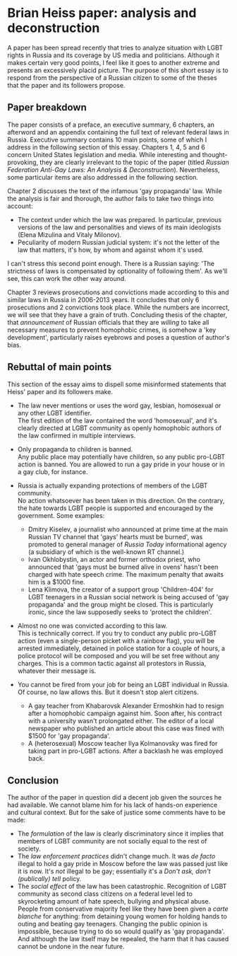 # Brian Heiss paper: analysis and deconstruction
A paper has been spread recently that tries to analyze situation with LGBT rights in Russia and its coverage by US media and politicians. Although it makes certain very good points, I feel like it goes to another extreme and presents an
excessively placid picture. The purpose of this short essay is to respond from the perspective of a Russian citizen to
some of the theses that the paper and its followers propose.

## Paper breakdown
The paper consists of a preface, an executive summary, 6 chapters, an afterword and an appendix containing the full text of relevant federal laws in Russia. Executive summary contains 10 main points, some of which I address in the following section of this essay. Chapters 1, 4, 5 and 6 concern United States legislation and media. While interesting and thought-provoking, they are clearly irrelevant to the topic of the paper (titled *Russian Federation Anti-Gay Laws: An Analysis & Deconstruction*). Nevertheless, some particular items are also addressed in the following section.

Chapter 2 discusses the text of the infamous 'gay propaganda' law. While the analysis is fair and thorough, the author fails to take two things into account:
- The context under which the law was prepared. In particular, previous versions of the law and personalities and views of its main ideologists (Elena Mizulina and Vitaly Milonov).
- Peculiarity of modern Russian judicial system: it's not the letter of the law that matters, it's how, by whom and against whom it's used.

I can't stress this second point enough. There is a Russian saying: 'The strictness of laws is compensated by optionality of following them'. As we'll see, this can work the other way around.

Chapter 3 reviews prosecutions and convictions made according to this and similar laws in Russia in 2006-2013 years. It concludes that only 6 prosecutions and 2 convictions took place. While the numbers are incorrect, we will see that they have a grain of truth. Concluding thesis of the chapter, that *announcement* of Russian officials that they are *willing* to take all necessary measures to prevent homophobic crimes, is somehow a 'key development', particularly raises eyebrows and poses a question of author's bias.

## Rebuttal of main points
This section of the essay aims to dispell some misinformed statements that Heiss' paper and its followers make.

* The law never mentions or uses the word gay, lesbian, homosexual or any other LGBT identifier.  
The first edition of the law contained the word 'homosexual', and it's clearly directed at LGBT community as openly homophobic authors of the law confirmed in multiple interviews.

* Only propaganda to children is banned.  
Any public place may potentially have children, so any public pro-LGBT action is banned. You are allowed to run a gay pride in your house or in a gay club, for instance.

* Russia is actually expanding protections of members of the LGBT community.  
No action whatsoever has been taken in this direction. On the contrary, the hate towards LGBT people is supported and encouraged by the government. Some examples:
  - Dmitry Kiselev, a journalist who announced at prime time at the main Russian TV channel that 'gays' hearts must be burned', was promoted to general manager of *Russia Today* informational agency (a subsidiary of which is the well-known RT channel.)
  - Ivan Okhlobystin, an actor and former orthodox priest, who announced that 'gays must be burned alive in ovens' hasn't been charged with hate speech crime. The maximum penalty that awaits him is a $1000 fine.
  - Lena Klimova, the creator of a support group 'Children-404' for LGBT teenagers in a Russian social network is being accused of 'gay propaganda' and the group might be closed. This is particularly ironic, since the law supposedly seeks to 'protect the children'.

* Almost no one was convicted according to this law.  
This is technically correct. If you try to conduct any public pro-LGBT action (even a single-person picket with a rainbow flag), you will be arrested immediately, detained in police station for a couple of hours, a police protocol will be composed and you will be set free without any charges. This is a common tactic against all protestors in Russia, whatever their message is.

* You cannot be fired from your job for being an LGBT individual in Russia.  
Of course, no law allows this. But it doesn't stop alert citizens.
  - A gay teacher from Khabarovsk Alexander Ermoshkin had to resign after a homophobic campaign against him. Soon after, his contract with a university wasn't prolongated either. The editor of a local newspaper who published an article about this case was fined with $1500 for 'gay propaganda'.
  - A (heterosexual) Moscow teacher Ilya Kolmanovsky was fired for taking part in pro-LGBT actions. After a backlash he was employed back.

## Conclusion
The author of the paper in question did a decent job given the sources he had available. We cannot blame him for his lack of hands-on experience and cultural context. But for the sake of justice some comments have to be made:
* The *formulation* of the law is clearly discriminatory since it implies that members of LGBT community are not socially equal to the rest of society.
* The *law enforcement practices* didn't change much. It was *de facto* illegal to hold a gay pride in Moscow before the law was passed just like it is now. It's *not* illegal to be gay; essentially it's a *Don't ask, don't (publically) tell*
policy.
* The *social effect* of the law has been catastrophic. Recognition of LGBT community as second class citizens on a federal level led to skyrocketing amount of hate speech, bullying and physical abuse. People from conservative majority
feel like they have been given a *carte blanche* for anything: from detaining young women for holding hands to outing and beating gay teenagers. Changing the public opinion is impossible, because trying to do so would qualify as 'gay
propaganda'. And although the law itself may be repealed, the harm that it has caused cannot be undone in the near future.
